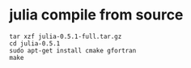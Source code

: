 # julia compile from source

```
tar xzf julia-0.5.1-full.tar.gz
cd julia-0.5.1
sudo apt-get install cmake gfortran
make
```

